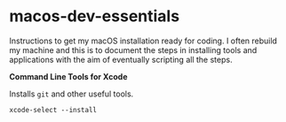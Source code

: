 # macos-dev-essentials

Instructions to get my macOS installation ready for coding. I often rebuild my machine and this is to document the steps in installing tools and applications with the aim of eventually scripting all the steps.

**Command Line Tools for Xcode**

Installs `git` and other useful tools.

```
xcode-select --install
```
